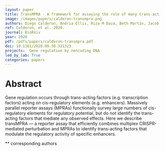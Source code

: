 ```yaml
---
layout: paper
title: TransMPRA - A framework for assaying the role of many trans-acting factors at many enhancers
image: /images/papers/calderon-transmpra.png
authors: Diego Calderon, Andria Ellis, Riza M Daza, Beth Martin, Jacob M Tome, Wei Chen, Florence M Chardon, Anh Leith, Choli Lee, Cole Trapnell, Jay Shendure
ref: Calderon, et al. 2020.
journal: BioRxiv
year: 2020
pdf: /pdfs/papers/calderon-transmpra.pdf
doi: 10.1101/2020.09.30.321323
projects:  Gene regulation by noncoding DNA
led_by_lab: True
categories: papers
---
```


# Abstract

Gene regulation occurs through trans-acting factors (e.g. transcription factors) acting on cis-regulatory elements (e.g. enhancers). Massively parallel reporter assays (MPRAs) functionally survey large numbers of cis-regulatory elements for regulatory potential, but do not identify the trans-acting factors that mediate any observed effects. Here we describe transMPRA — a reporter assay that efficiently combines multiplex CRISPR-mediated perturbation and MPRAs to identify trans-acting factors that modulate the regulatory activity of specific enhancers.

\*\* corresponding authors

